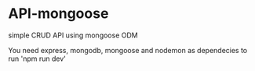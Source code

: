# API-mongoose
simple CRUD API using mongoose ODM

You need express, mongodb, mongoose and nodemon as dependecies
to run 'npm run dev'
